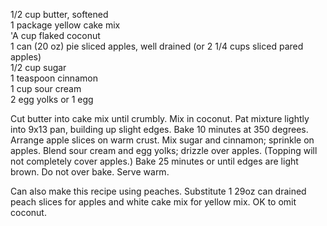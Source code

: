 ---
---

1/2 cup butter, softened  
1 package yellow cake mix  
'A cup flaked coconut  
1 can (20 oz) pie sliced apples, well drained (or 2 1/4 cups sliced pared apples)  
1/2 cup sugar  
1 teaspoon cinnamon  
1 cup sour cream  
2 egg yolks or 1 egg  

Cut butter into cake mix until crumbly. Mix in coconut. Pat mixture lightly into 9x13 pan, building 
up slight edges. Bake 10 minutes at 350 degrees. Arrange apple slices on warm crust. Mix 
sugar and cinnamon; sprinkle on apples. Blend sour cream and egg yolks; drizzle over apples. 
(Topping will not completely cover apples.) Bake 25 minutes or until edges are light brown. Do 
not over bake. Serve warm. 

Can also make this recipe using peaches. Substitute 1 29oz can drained peach slices for apples 
and white cake mix for yellow mix. OK to omit coconut.
